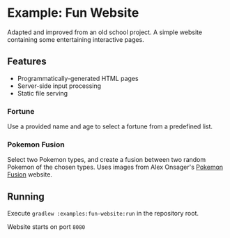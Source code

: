 # Example: Fun Website

Adapted and improved from an old school project. A simple website containing some entertaining interactive pages.

## Features

- Programmatically-generated HTML pages
- Server-side input processing
- Static file serving

### Fortune

Use a provided name and age to select a fortune from a predefined list.

### Pokemon Fusion

Select two Pokemon types, and create a fusion between two random Pokemon of the chosen types. Uses images from Alex Onsager's [Pokemon Fusion](https://pokemon.alexonsager.net/) website.

## Running

Execute `gradlew :examples:fun-website:run` in the repository root.

Website starts on port `8080`
